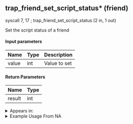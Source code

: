 ## trap_friend_set_script_status* (friend)

syscall 7, 17 ; trap_friend_set_script_status (2 in, 1 out)

Set the script status of a friend

#### Input parameters
| Name | Type | Description
|------|------|------------
| value   | int   | Value to set


#### Return Parameters
| Name | Type
|------|-----
| result   | int   


<details>
	<summary>Appears in:</summary>

</details>

<details>
	<summary>Example Usage From NA</summary>

</details>

